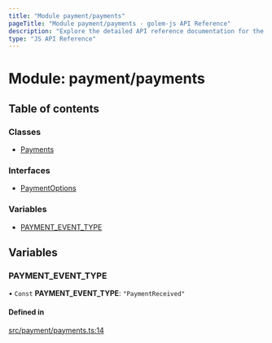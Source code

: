 ```yaml
---
title: "Module payment/payments"
pageTitle: "Module payment/payments - golem-js API Reference"
description: "Explore the detailed API reference documentation for the Module payment/payments within the golem-js SDK for the Golem Network."
type: "JS API Reference"
---
```

# Module: payment/payments

## Table of contents

### Classes

- [Payments](../classes/payment_payments.Payments)

### Interfaces

- [PaymentOptions](../interfaces/payment_payments.PaymentOptions)

### Variables

- [PAYMENT\_EVENT\_TYPE](payment_payments#payment_event_type)

## Variables

### PAYMENT\_EVENT\_TYPE

• `Const` **PAYMENT\_EVENT\_TYPE**: ``"PaymentReceived"``

#### Defined in

[src/payment/payments.ts:14](https://github.com/golemfactory/golem-js/blob/e7b6d14/src/payment/payments.ts#L14)
